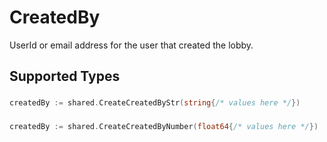 # CreatedBy

UserId or email address for the user that created the lobby.


## Supported Types

### 

```go
createdBy := shared.CreateCreatedByStr(string{/* values here */})
```

### 

```go
createdBy := shared.CreateCreatedByNumber(float64{/* values here */})
```

